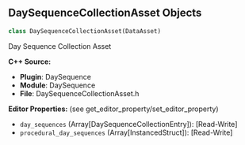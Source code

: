 ## DaySequenceCollectionAsset Objects

```python
class DaySequenceCollectionAsset(DataAsset)
```

Day Sequence Collection Asset

**C++ Source:**

- **Plugin**: DaySequence
- **Module**: DaySequence
- **File**: DaySequenceCollectionAsset.h

**Editor Properties:** (see get_editor_property/set_editor_property)

- ``day_sequences`` (Array[DaySequenceCollectionEntry]):  [Read-Write]
- ``procedural_day_sequences`` (Array[InstancedStruct]):  [Read-Write]

<a id="unreal.WidgetTree"></a>